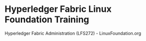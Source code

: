 # Hyperledger Fabric Linux Foundation Training
Hyperledger Fabric Administration (LFS272) - LinuxFoundation.org
